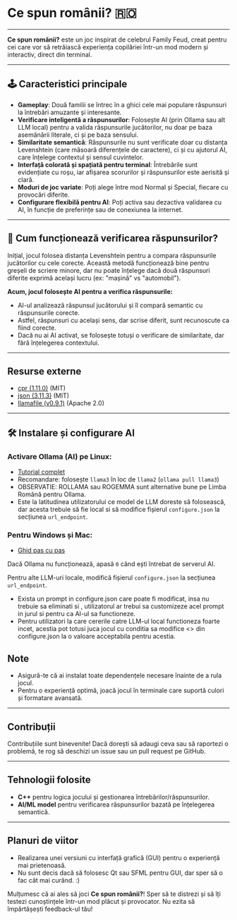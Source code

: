 # Ce spun românii? 🇷🇴

---
**Ce spun românii?** este un joc inspirat de celebrul Family Feud, creat pentru cei care vor să retrăiască experiența copilăriei într-un mod modern și interactiv, direct din terminal.

---

## 🕹️ Caracteristici principale

- **Gameplay**: Două familii se întrec în a ghici cele mai populare răspunsuri la întrebări amuzante și interesante.
- **Verificare inteligentă a răspunsurilor**: Folosește AI (prin Ollama sau alt LLM local) pentru a valida răspunsurile jucătorilor, nu doar pe baza asemănării literale, ci și pe baza sensului.
- **Similaritate semantică**: Răspunsurile nu sunt verificate doar cu distanța Levenshtein (care măsoară diferențele de caractere), ci și cu ajutorul AI, care înțelege contextul și sensul cuvintelor.
- **Interfață colorată și spațiată pentru terminal**: Întrebările sunt evidențiate cu roșu, iar afișarea scorurilor și răspunsurilor este aerisită și clară.
- **Moduri de joc variate**: Poți alege între mod Normal și Special, fiecare cu provocări diferite.
- **Configurare flexibilă pentru AI**: Poți activa sau dezactiva validarea cu AI, în funcție de preferințe sau de conexiunea la internet.

---

## 🤖 Cum funcționează verificarea răspunsurilor?

Inițial, jocul folosea distanța Levenshtein pentru a compara răspunsurile jucătorilor cu cele corecte. Această metodă funcționează bine pentru greșeli de scriere minore, dar nu poate înțelege dacă două răspunsuri diferite exprimă același lucru (ex: "mașină" vs "automobil").

**Acum, jocul folosește AI pentru a verifica răspunsurile:**
- AI-ul analizează răspunsul jucătorului și îl compară semantic cu răspunsurile corecte.
- Astfel, răspunsuri cu același sens, dar scrise diferit, sunt recunoscute ca fiind corecte.
- Dacă nu ai AI activat, se folosește totuși o verificare de similaritate, dar fără înțelegerea contextului.

---

##  Resurse externe

- [cpr (1.11.0)](https://github.com/libcpr/cpr/releases/tag/1.11.0) (MIT)
- [json (3.11.3)](https://github.com/nlohmann/json/releases/tag/v3.11.3) (MIT)
- [llamafile (v0.9.1)](https://github.com/Mozilla-Ocho/llamafile) (Apache 2.0)

---

## 🛠️ Instalare și configurare AI

### Activare Ollama (AI) pe Linux:
- [Tutorial complet](https://itsfoss.com/ollama-setup-linux/)
- Recomandare: folosește `llama3` în loc de `llama2` (`ollama pull llama3`)
- OBSERVATIE: ROLLAMA sau ROGEMMA sunt alternative bune pe Limba Română pentru Ollama.
- Este la latitudinea utilizatorului ce model de LLM doreste să folosească, dar acesta trebuie să fie local si să modifice fișierul `configure.json` la secțiunea `url_endpoint`.

### Pentru Windows și Mac:
- [Ghid pas cu pas](https://medium.com/@sridevi17j/step-by-step-guide-setting-up-and-running-ollama-in-windows-macos-linux-a00f21164bf3)

Dacă Ollama nu funcționează, apasă `0` când ești întrebat de serverul AI.

Pentru alte LLM-uri locale, modifică fișierul `configure.json` la secțiunea `url_endpoint`.

- Exista un prompt in configure.json care poate fi modificat, insa nu trebuie sa eliminati <word1> si <word2>, utilizatorul ar trebui sa customizeze acel prompt in jurul <word1> si <word2> pentru ca AI-ul sa functioneze.
- Pentru utilizatori la care cererile catre LLM-ul local functioneza foarte incet, acestia pot totusi juca jocul cu conditia sa modifice <<timeout>> din configure.json la o valoare acceptabila pentru acestia.
  


## Note

- Asigură-te că ai instalat toate dependențele necesare înainte de a rula jocul.
- Pentru o experiență optimă, joacă jocul în terminale care suportă culori și formatare avansată.

---

## Contribuții

Contribuțiile sunt binevenite! Dacă dorești să adaugi ceva sau să raportezi o problemă, te rog să deschizi un issue sau un pull request pe GitHub.

---



## Tehnologii folosite

- **C++** pentru logica jocului și gestionarea întrebărilor/răspunsurilor.
- **AI/ML model** pentru verificarea răspunsurilor bazată pe înțelegerea semantică.

---

## Planuri de viitor

- Realizarea unei versiuni cu interfață grafică (GUI) pentru o experiență mai prietenoasă.
- Nu sunt decis dacă să folosesc Qt sau SFML pentru GUI, dar sper să o fac cât mai curând. :)


Mulțumesc că ai ales să joci **Ce spun românii?**! Sper să te distrezi și să îți testezi cunoștințele într-un mod plăcut și provocator.
Nu ezita să împărtășești feedback-ul tău!
